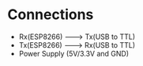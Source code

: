 # Connections
* Rx(ESP8266) ---> Tx(USB to TTL)
* Tx(ESP8266) ---> Rx(USB to TTL)
* Power Supply (5V/3.3V and GND)
